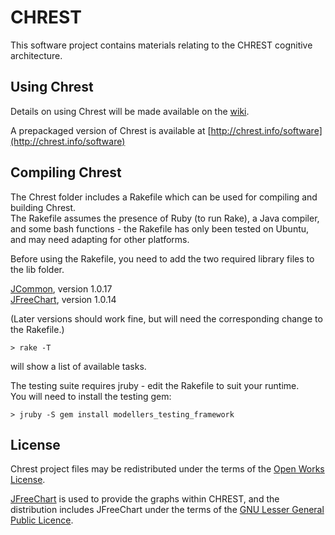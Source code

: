 CHREST
======

This software project contains materials relating to the CHREST cognitive 
architecture.  

Using Chrest
------------

Details on using Chrest will be made available on the
[wiki](https://github.com/petercrlane/chrest/wiki).

A prepackaged version of Chrest is available at [http://chrest.info/software](http://chrest.info/software)

Compiling Chrest
----------------

The Chrest folder includes a Rakefile which can be used for compiling and building Chrest.  
The Rakefile assumes the presence of Ruby (to run Rake), a Java compiler, and some bash 
functions - the Rakefile has only been tested on Ubuntu, and may need adapting for other 
platforms.

Before using the Rakefile, you need to add the two required library files to the lib folder.

[JCommon](http://sourceforge.net/projects/jfreechart/files/3.%20JCommon/), version 1.0.17  
[JFreeChart](http://sourceforge.net/projects/jfreechart/), version 1.0.14  

(Later versions should work fine, but will need the corresponding change to the Rakefile.)

    > rake -T

will show a list of available tasks. 

The testing suite requires jruby - edit the Rakefile to suit your runtime.  
You will need to install the testing gem:

    > jruby -S gem install modellers_testing_framework

License
-------

Chrest project files may be redistributed under the terms of the [Open Works
License](http://owl.apotheon.org/).

[JFreeChart](http://www.jfree.org/jfreechart/) is used to provide the graphs
within CHREST, and the distribution includes JFreeChart under the terms of the
[GNU Lesser General Public Licence](http://www.gnu.org/licenses/lgpl.html). 

